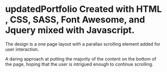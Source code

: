 # updatedPortfolio    Created with HTML , CSS, SASS, Font Awesome, and Jquery mixed with Javascript.

The design is a one page layout with a parallax scrolling element added for user interaction.

A daring approach at putting the majority of the content on the bottom of the page, hoping that the user is intrigued enough to continue scrolling.


